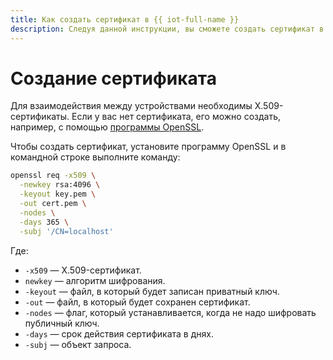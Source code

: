 ```yaml
---
title: Как создать сертификат в {{ iot-full-name }}
description: Следуя данной инструкции, вы сможете создать сертификат в {{ iot-full-name }}.
---
```


# Создание сертификата

Для взаимодействия между устройствами необходимы X.509-сертификаты. Если у вас нет сертификата, его можно создать, например, с помощью [программы OpenSSL](https://www.openssl.org).

Чтобы создать сертификат, установите программу OpenSSL и в командной строке выполните команду:

```bash
openssl req -x509 \
  -newkey rsa:4096 \
  -keyout key.pem \
  -out cert.pem \
  -nodes \
  -days 365 \
  -subj '/CN=localhost'
```

Где:

* `-x509` — X.509-сертификат.
* `newkey` — алгоритм шифрования.
* `-keyout` — файл, в который будет записан приватный ключ.
* `-out` — файл, в который будет сохранен сертификат.
* `-nodes` — флаг, который устанавливается, когда не надо шифровать публичный ключ.
* `-days` — срок действия сертификата в днях.
* `-subj` — объект запроса.
